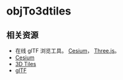 # objTo3dtiles


## 相关资源
* 在线 glTF 浏览工具。 [Cesium](https://www.virtualgis.io/gltfviewer/)， [Three.js](https://gltf-viewer.donmccurdy.com/)。
* [Cesium](https://github.com/AnalyticalGraphicsInc/cesium)
* [3D Tiles](https://github.com/AnalyticalGraphicsInc/3d-tiles)
* [glTF](https://github.com/KhronosGroup/glTF)
